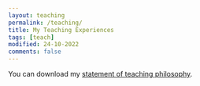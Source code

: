 ```yaml
---
layout: teaching
permalink: /teaching/
title: My Teaching Experiences
tags: [teach]
modified: 24-10-2022
comments: false
---
```


You can download my <a href="https://drive.google.com/file/d/1WoQm7hsK6wXy86wwLZqQ_M7I5N5IxThO/view?usp=sharing" target="_blank">statement of teaching philosophy</a>.
